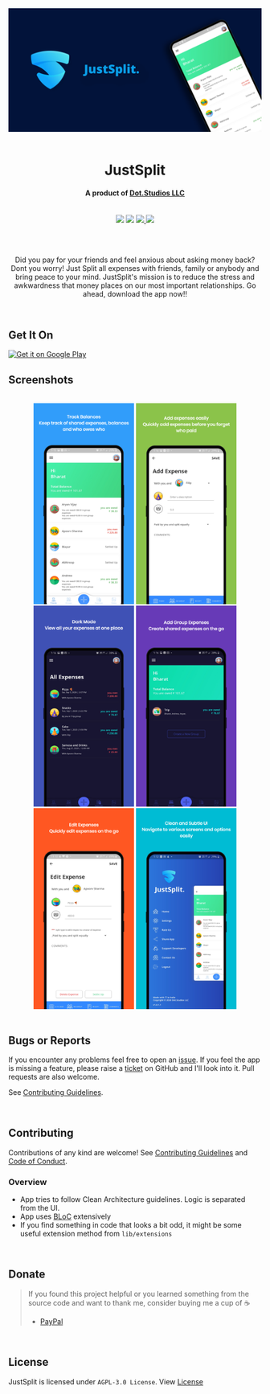 <div align="center">
    <img src="https://raw.githubusercontent.com/bharat-1809/JustSplit/master/JustSplit_header-01.png" />
</div>

<br>

# <div align="center">JustSplit</div>
#### <div align="center">A product of <a href="https://dotstudios.ml">Dot.Studios LLC</a></div><br>

<div align="center">
    <img src="https://img.shields.io/badge/Version-v1.1.0+112-blue" />
    <img src="https://api.travis-ci.com/bharat-1809/JustSplit.svg?branch=master" />
    <a href="https://github.com/bharat-1809/JustSplit/blob/956cc4c483d4f571892550b5cbe8b6df0d3d923e/LICENSE">
        <img src="https://img.shields.io/badge/License-AGPL 3.0-orange" />
    </a>
    <a href="https://paypal.me/bsharma1809">
        <img src="https://img.shields.io/badge/Support-PayPal-brightgreen" />
    </a>
</div>

<br><br>

<div align="center">

Did you pay for your friends and feel anxious about asking money back? Dont you worry! Just Split all expenses with friends, family or anybody and bring peace to your mind. JustSplit's mission is to reduce the stress and awkwardness that money places on our most important relationships. Go ahead, download the app now!!
</div>

<br>

## Get It On

<a href='https://play.google.com/store/apps/details?id=dot.studios.contri_app&pcampaignid=pcampaignidMKT-Other-global-all-co-prtnr-py-PartBadge-Mar2515-1'>
    <img alt='Get it on Google Play' src='https://play.google.com/intl/en_us/badges/static/images/badges/en_badge_web_generic.png' width="200"/>
</a>

<br>

## Screenshots

<br>

<div align="center">
    <img src="Mockups/1.png" width="200">
    <img src="Mockups/2.png" width="200">
    <img src="Mockups/3.png" width="200">
    <img src="Mockups/4.png" width="200">
    <img src="Mockups/5.png" width="200">
    <img src="Mockups/6.png" width="200">
</div>

<br>

## Bugs or Reports

If you encounter any problems feel free to open an [issue](https://github.com/bharat-1809/JustSplit/issues/new?assignees=&labels=&template=bug_report.md&title=). If you feel the app is missing a feature, please raise a [ticket](https://github.com/bharat-1809/JustSplit/issues/new?assignees=&labels=&template=feature_request.md&title=) on GitHub and I'll look into it. Pull requests are also welcome.

See [Contributing Guidelines](CONTRIBUTING.md).

<br>

## Contributing

Contributions of any kind are welcome! See [Contributing Guidelines](CONTRIBUTING.md) and [Code of Conduct](CODE_OF_CONDUCT.md).

### Overview

- App tries to follow Clean Architecture guidelines. Logic is separated from the UI. 
- App uses [BLoC](https://bloclibrary.dev/#/coreconcepts) extensively
- If you find something in code that looks a bit odd, it might be some useful extension method from `lib/extensions`

<br>

## Donate

> If you found this project helpful or you learned something from the source code and want to thank me, consider buying me a cup of ☕
> - [PayPal](https://paypal.me/bsharma1809)

<br>

## License

JustSplit is licensed under `AGPL-3.0 License`. View [License](LICENSE.md)

